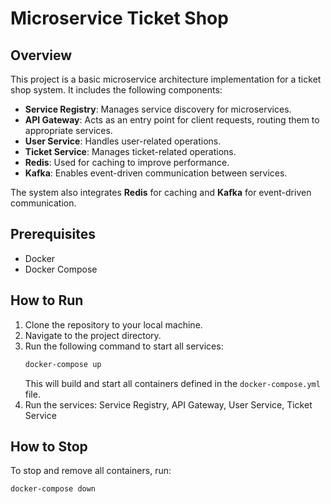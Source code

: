 # Microservice Ticket Shop

## Overview
This project is a basic microservice architecture implementation for a ticket shop system. It includes the following components:
- **Service Registry**: Manages service discovery for microservices.
- **API Gateway**: Acts as an entry point for client requests, routing them to appropriate services.
- **User Service**: Handles user-related operations.
- **Ticket Service**: Manages ticket-related operations.
- **Redis**: Used for caching to improve performance.
- **Kafka**: Enables event-driven communication between services.

The system also integrates **Redis** for caching and **Kafka** for event-driven communication.

## Prerequisites
- Docker
- Docker Compose

## How to Run
1. Clone the repository to your local machine.
2. Navigate to the project directory.
3. Run the following command to start all services:
   ```bash
   docker-compose up
   ```
   This will build and start all containers defined in the `docker-compose.yml` file.
4. Run the services: Service Registry, API Gateway, User Service, Ticket Service

## How to Stop
To stop and remove all containers, run:
```bash
docker-compose down
```